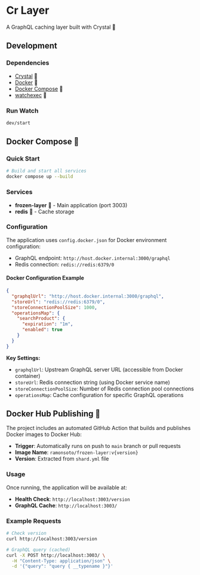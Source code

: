 # Cr Layer

A GraphQL caching layer built with Crystal 🚀

## Development

### Dependencies
- [Crystal](https://crystal-lang.org/install/) 💎
- [Docker](https://docs.docker.com/get-docker/) 🐳
- [Docker Compose](https://docs.docker.com/compose/install/) 🐙
- [watchexec](https://watchexec.github.io) 👀

### Run Watch
```bash
dev/start
```

## Docker Compose 🐳

### Quick Start
```bash
# Build and start all services
docker compose up --build
```

### Services
- **frozen-layer** 🚀 - Main application (port 3003)
- **redis** 🔴 - Cache storage

### Configuration
The application uses `config.docker.json` for Docker environment configuration:
- GraphQL endpoint: `http://host.docker.internal:3000/graphql`
- Redis connection: `redis://redis:6379/0`

#### Docker Configuration Example
```json
{
  "graphqlUrl": "http://host.docker.internal:3000/graphql",
  "storeUrl": "redis://redis:6379/0",
  "storeConnectionPoolSize": 1000,
  "operationsMap": {
    "searchProduct": {
      "expiration": "1m",
      "enabled": true
    }
  }
}
```

**Key Settings:**
- `graphqlUrl`: Upstream GraphQL server URL (accessible from Docker container)
- `storeUrl`: Redis connection string (using Docker service name)
- `storeConnectionPoolSize`: Number of Redis connection pool connections
- `operationsMap`: Cache configuration for specific GraphQL operations

## Docker Hub Publishing 🚀

The project includes an automated GitHub Action that builds and publishes Docker images to Docker Hub:

- **Trigger**: Automatically runs on push to `main` branch or pull requests
- **Image Name**: `ramonsoto/frozen-layer:v{version}`
- **Version**: Extracted from `shard.yml` file

### Usage
Once running, the application will be available at:
- **Health Check**: `http://localhost:3003/version`
- **GraphQL Cache**: `http://localhost:3003/`

### Example Requests
```bash
# Check version
curl http://localhost:3003/version

# GraphQL query (cached)
curl -X POST http://localhost:3003/ \
  -H "Content-Type: application/json" \
  -d '{"query": "query { __typename }"}'
```